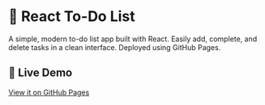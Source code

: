 # 📝 React To-Do List

A simple, modern to-do list app built with React. Easily add, complete, and delete tasks in a clean interface. Deployed using GitHub Pages.

## 🚀 Live Demo

[View it on GitHub Pages](https://omorka.github.io/todo-app2)
